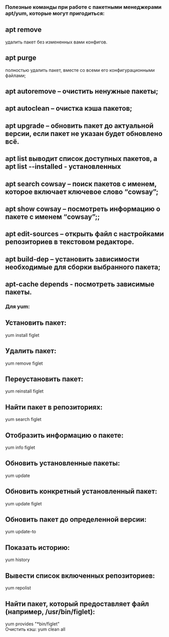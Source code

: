 ### Полезные команды при работе с пакетными менеджерами apt/yum, которые могут пригодиться:  

## apt remove  
удалить пакет без измененных вами конфигов.  

## apt purge  
полностью удалить пакет, вместе со всеми его конфигурационными файлами;  

## apt autoremove – очистить ненужные пакеты;  

## apt autoclean – очистка кэша пакетов;  

## apt upgrade – обновить пакет до актуальной версии, если пакет не указан будет обновлено всё.  

## apt list выводит список доступных пакетов, а apt list --installed - установленных  

## apt search cowsay – поиск пакетов с именем, которое включает ключевое слово “cowsay”; 

## apt show cowsay – посмотреть информацию о пакете с именем “cowsay”;;  

## apt edit-sources – открыть файл с настройками репозиториев в текстовом редакторе.  

## apt build-dep – установить зависимости необходимые для сборки выбранного пакета;  

## apt-cache depends - посмотреть зависимые пакеты.  

### Для yum:  

## Установить пакет:  

yum install figlet  

## Удалить пакет:  

yum remove figlet  

## Переустановить пакет:  

yum reinstall figlet  

## Найти пакет в репозиториях:  

yum search figlet  

## Отобразить информацию о пакете:  

yum info figlet  

## Обновить установленные пакеты:  

yum update  

## Обновить конкретный установленный пакет:  

yum update figlet  

## Обновить пакет до определенной версии:  

yum update-to  

## Показать историю:   

yum history   

## Вывести список включенных репозиториев:   

yum repolist   

## Найти пакет, который предоставляет файл (например, /usr/bin/figlet):  

yum provides "*bin/figlet"   
Очистить кэш: 
yum clean all
